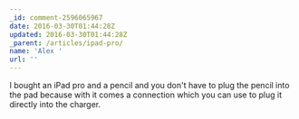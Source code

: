 ```yaml
---
_id: comment-2596065967
date: 2016-03-30T01:44:28Z
updated: 2016-03-30T01:44:28Z
_parent: /articles/ipad-pro/
name: 'Alex '
url: ''
---
```


I bought an iPad pro and a pencil and you don't have to plug the pencil
into the pad because with it comes a connection which you can use to plug it directly into the charger.
